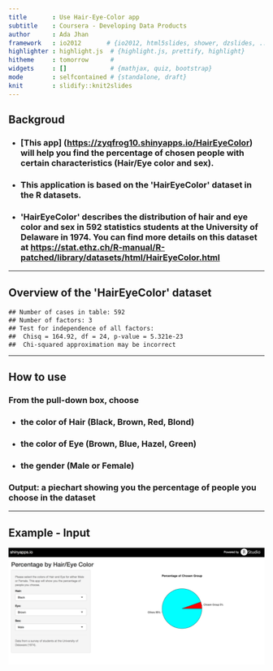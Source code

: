 ```yaml
---
title       : Use Hair-Eye-Color app
subtitle    : Coursera - Developing Data Products
author      : Ada Jhan
framework   : io2012       # {io2012, html5slides, shower, dzslides, ...}
highlighter : highlight.js  # {highlight.js, prettify, highlight}
hitheme     : tomorrow      # 
widgets     : []            # {mathjax, quiz, bootstrap}
mode        : selfcontained # {standalone, draft}
knit        : slidify::knit2slides
---
```

 
## Backgroud
 
- ### [This app] (https://zyqfrog10.shinyapps.io/HairEyeColor) will help you find the percentage of chosen people with certain characteristics (Hair/Eye color and sex). 

- ### This application is based on the 'HairEyeColor' dataset in the R datasets.

- ### 'HairEyeColor' describes the distribution of hair and eye color and sex in 592 statistics students at the University of Delaware in 1974. You can find more details on this dataset at https://stat.ethz.ch/R-manual/R-patched/library/datasets/html/HairEyeColor.html

---

## Overview of the 'HairEyeColor' dataset

```
## Number of cases in table: 592 
## Number of factors: 3 
## Test for independence of all factors:
## 	Chisq = 164.92, df = 24, p-value = 5.321e-23
## 	Chi-squared approximation may be incorrect
```

---

## How to use

### From the pull-down box, choose

- <h3> the color of Hair (Black, Brown, Red, Blond) </h3>
- <h3> the color of Eye (Brown, Blue, Hazel, Green) </h3>
- <h3> the gender (Male or Female) </h3>

### Output: a piechart showing you the percentage of people you choose in the dataset
 

---

## Example - Input

<img src='./example.tiff' width="1000">










